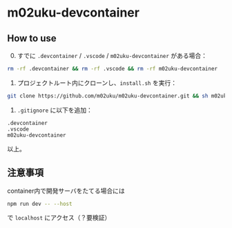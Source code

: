 # m02uku-devcontainer

## How to use
0. すでに `.devcontainer` / `.vscode` / `m02uku-devcontainer` がある場合：
```bash
rm -rf .devcontainer && rm -rf .vscode && rm -rf m02uku-devcontainer
```
1. プロジェクトルート内にクローンし、`install.sh` を実行：
```bash
git clone https://github.com/m02uku/m02uku-devcontainer.git && sh m02uku-devcontainer/install.sh
```
1. `.gitignore` に以下を追加：
```
.devcontainer
.vscode
m02uku-devcontainer
```

以上。

## 注意事項
container内で開発サーバをたてる場合には
```bash
npm run dev -- --host
```
で `localhost` にアクセス（？要検証）

